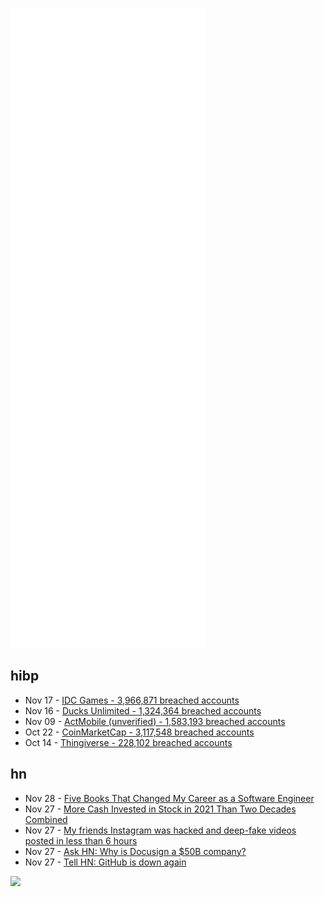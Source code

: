 ![Metrics](https://raw.githubusercontent.com/phixion/phixion/master/metrics.svg)

## hibp

<!--
for https://github.com/phixion/phixion/blob/main/.github/workflows/feeds.yml
-->
<!--START_SECTION:haveibeenpwnd-->
- Nov 17 - [IDC Games - 3,966,871 breached accounts](https://haveibeenpwned.com/PwnedWebsites#IDCGames)
- Nov 16 - [Ducks Unlimited - 1,324,364 breached accounts](https://haveibeenpwned.com/PwnedWebsites#DucksUnlimited)
- Nov 09 - [ActMobile (unverified) - 1,583,193 breached accounts](https://haveibeenpwned.com/PwnedWebsites#ActMobile)
- Oct 22 - [CoinMarketCap - 3,117,548 breached accounts](https://haveibeenpwned.com/PwnedWebsites#CoinMarketCap)
- Oct 14 - [Thingiverse - 228,102 breached accounts](https://haveibeenpwned.com/PwnedWebsites#Thingiverse)
<!--END_SECTION:haveibeenpwnd-->

## hn

<!--
for https://github.com/phixion/phixion/blob/main/.github/workflows/feeds.yml
-->
<!--START_SECTION:hn-->
- Nov 28 - [Five Books That Changed My Career as a Software Engineer](https://julianogtz.github.io/my-personal-blog/posts/five-books-that-changed-my-career-as-a-software-engineer/)
- Nov 27 - [More Cash Invested in Stock in 2021 Than Two Decades Combined](https://www.bloomberg.com/news/articles/2021-11-25/stock-funds-took-in-more-cash-in-2021-than-two-decades-combined)
- Nov 27 - [My friends Instagram was hacked and deep-fake videos posted in less than 6 hours](https://news.ycombinator.com/item?id=29364427)
- Nov 27 - [Ask HN: Why is Docusign a $50B company?](https://news.ycombinator.com/item?id=29363897)
- Nov 27 - [Tell HN: GitHub is down again](https://news.ycombinator.com/item?id=29363169)
<!--END_SECTION:hn-->

<!--
for https://yhype.me
-->
![](https://hit.yhype.me/github/profile?user_id=13013670)
